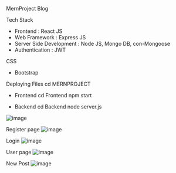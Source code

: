 MernProject Blog

Tech Stack
* Frontend : React JS
* Web Framework : Express JS
* Server Side Development : Node JS, Mongo DB, con-Mongoose 
* Authentication : JWT

CSS
* Bootstrap

Deploying Files 
cd MERNPROJECT
* Frontend
  cd Frontend
  npm start
  
* Backend
  cd Backend
  node server.js

![image](https://github.com/user-attachments/assets/3f8b71ea-c810-4502-82a6-eafc872c0c52)

Register page
![image](https://github.com/user-attachments/assets/76fe6e06-cbe0-4349-a168-240889bf88ee)

Login 
![image](https://github.com/user-attachments/assets/99aa06f7-15df-445b-aad7-6d05cfacd621)

User page
![image](https://github.com/user-attachments/assets/980eaa5f-216b-49cb-a3ad-2499204c8e97)

New Post
![image](https://github.com/user-attachments/assets/a26897de-94a5-493a-a1e1-f7a785c5c1f9)
